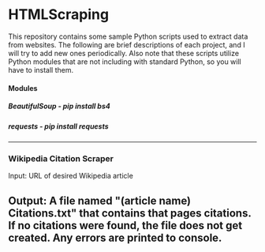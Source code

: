 # HTMLScraping
This repository contains some sample Python scripts used to 
extract data from websites. The following are brief descriptions of 
each project, and I will try to add new ones periodically.
Also note that these scripts utilize Python modules that are not
including with standard Python, so you will have to install them.
#### Modules
##### BeautifulSoup - pip install bs4
##### requests - pip install requests

---
### Wikipedia Citation Scraper
Input: URL of desired Wikipedia article

Output: A file named "(article name) Citations.txt" that contains
that pages citations. If no citations were found, the file does not 
get created. Any errors are printed to console. 
---

